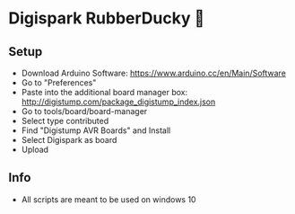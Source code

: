 # Digispark RubberDucky :electric_plug:

## Setup
- Download Arduino Software: https://www.arduino.cc/en/Main/Software
- Go to "Preferences"
- Paste into the additional board manager box: http://digistump.com/package_digistump_index.json
- Go to tools/board/board-manager
- Select type contributed
- Find "Digistump AVR Boards" and Install
- Select Digispark as board
- Upload

## Info

- All scripts are meant to be used on windows 10

